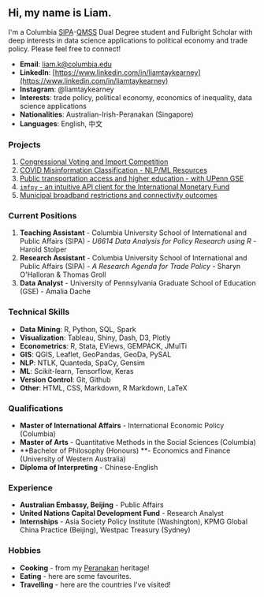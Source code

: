 ## Hi, my name is Liam. 

I'm a Columbia [SIPA](https://www.sipa.columbia.edu/)-[QMSS](https://www.qmss.columbia.edu/) Dual Degree student and Fulbright Scholar with deep interests in data science applications to political economy and trade policy. Please feel free to connect!

- **Email**: [liam.k@columbia.edu](mailto:liam.k@columbia.edu)
- **LinkedIn**: [https://www.linkedin.com/in/liamtaykearney](https://www.linkedin.com/in/liamtaykearney)
- **Instagram**: @liamtaykearney
- **Interests**: trade policy, political economy, economics of inequality, data science applications
- **Nationalities**: Australian-Irish-Peranakan (Singapore)
- **Languages**: English, 中文

### Projects

1. [Congressional Voting and Import Competition](subpages/congress_trade.md)
2. [COVID Misinformation Classification - NLP/ML Resources](subpages/covid_misinfo.md)
3. [Public transportation access and higher education - with UPenn GSE](https://github.com/ltk2118/philadelphia-gis)
4. [`imfpy` - an intuitive API client for the International Monetary Fund](subpages/imfpy.md)
5. [Municipal broadband restrictions and connectivity outcomes](subpages/broadband.md)

### Current Positions

1. **Teaching Assistant** -  Columbia University School of International and Public Affairs (SIPA) - *U6614 Data Analysis for Policy Research using R* - Harold Stolper
2. **Research Assistant** - Columbia University School of International and Public Affairs (SIPA) - *A Research Agenda for Trade Policy* - Sharyn O'Halloran & Thomas Groll
3. **Data Analyst** - University of Pennsylvania Graduate School of Education (GSE) - Amalia Dache

### Technical Skills

- **Data Mining**: R, Python, SQL, Spark
- **Visualization**: Tableau, Shiny, Dash, D3, Plotly
- **Econometrics**: R, Stata, EViews, GEMPACK, JMulTi
- **GIS**: QGIS, Leaflet, GeoPandas, GeoDa, PySAL
- **NLP**: NTLK, Quanteda, SpaCy, Gensim
- **ML**: Scikit-learn, Tensorflow, Keras
- **Version Control**: Git, Github
- **Other**: HTML, CSS, Markdown, R Markdown, LaTeX

### Qualifications

* **Master of International Affairs** - International Economic Policy (Columbia)
* **Master of Arts** - Quantitative Methods in the Social Sciences (Columbia)
* **Bachelor of Philosophy (Honours) **- Economics and Finance (University of Western Australia)
* **Diploma of Interpreting** - Chinese-English

### Experience

* **Australian Embassy, Beijing** - Public Affairs
* **United Nations Capital Development Fund** - Research Analyst
* **Internships** - Asia Society Policy Institute (Washington), KPMG Global China Practice (Beijing), Westpac Treasury (Sydney)

### Hobbies

* **Cooking** - from my [Peranakan](https://en.wikipedia.org/wiki/Peranakan_cuisine#:~:text=Peranakan%20cuisine%20or%20Nyonya%20cuisine,inter%2Dmarrying%20with%20local%20Malays.&text=The%20cuisine%20combines%20Chinese%2C%20Malay,South%20Indian%2C%20and%20other%20influences.) heritage!
* **Eating** - here are some favourites.
* **Travelling** - here are the countries I've visited!

